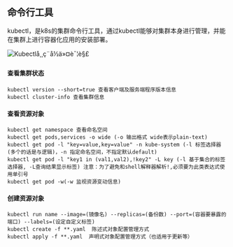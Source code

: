 ## 命令行工具

kubectl，是k8s的集群命令行工具，通过kubectl能够对集群本身进行管理，并能在集群上进行容器化应用的安装部署。



![Kubectlå¸¸ç¨å½ä»¤è¯¦è§£](https://user-gold-cdn.xitu.io/2019/12/1/16ec1496f0d808d6?imageView2/0/w/1280/h/960/format/webp/ignore-error/1)



#### 查看集群状态

```
kubectl version --short=true 查看客户端及服务端程序版本信息
kubectl cluster-info 查看集群信息
```

#### 查看资源对象

```
kubectl get namespace 查看命名空间
kubectl get pods,services -o wide (-o 输出格式 wide表示plain-text)
kubectl get pod -l "key=value,key=value" -n kube-system (-l 标签选择器(多个的话是与逻辑)，-n 指定命名空间，不指定默认default)
kubectl get pod -l "key1 in (val1,val2),!key2" -L key (-l 基于集合的标签选择器, -L查询结果显示标签) 注意：为了避免和shell解释器解析!,必须要为此类表达式使用单引号
kubectl get pod -w(-w 监视资源变动信息)
```

#### 创建资源对象

```
kubectl run name --image=(镜像名) --replicas=(备份数) --port=(容器要暴露的端口) --labels=(设定自定义标签)
kubectl create -f **.yaml  陈述式对象配置管理方式
kubectl apply -f **.yaml  声明式对象配置管理方式（也适用于更新等）
```

